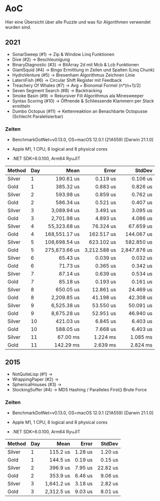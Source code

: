 # AoC

Hier eine Übersicht über alle Puzzle und was für Algorithmen verwendet wurden sind.

## 2021 

* SonarSweep (#1) -> Zip & Window Linq Funktionen
* Dive (#2) -> Beschleunigung 
* BinaryDiagnostic (#3) -> BitArray 2d mit Mcb & Lcb Funktionen
* GiantSquid (#4) -> Bingo Ermittlung in Zeilen und Spalten (Linq Chunk)
* HydroVenture (#5) -> Bresenham Algorithmus Zeichnen Linie
* LaternFish (#6) -> Circular Shift Register mit Feedback
* Treachery Of Whales (#7) -> Avg + Bionomal Formel (n*(n+1)/2)
* Seven Segment Search (#8) -> Backtracking 
* Smoke Basin (#9) -> Rekursiver Fill Algorithmus ala Minesweeper 
* Syntax Scoring (#10) -> Öffnende & Schliessende Klammern per Stack ermitteln
* Dumbo Octopus (#11) -> Kettenreaktion an Benachbarte Octopusse (Schlecht Paralelisierbar)

### Zeiten

* BenchmarkDotNet=v0.13.0, OS=macOS 12.0.1 (21A559) [Darwin 21.1.0]

* Apple M1, 1 CPU, 8 logical and 8 physical cores

* .NET SDK=6.0.100, Arm64 RyuJIT

| Method | Day |          Mean |        Error |       StdDev |
|------- |---- |--------------:|-------------:|-------------:|
| Silver |   1 |     190.61 us |     0.119 us |     0.106 us |
|   Gold |   1 |     385.32 us |     0.883 us |     0.826 us |
| Silver |   2 |     593.98 us |     0.859 us |     0.762 us |
|   Gold |   2 |     586.34 us |     0.521 us |     0.407 us |
| Silver |   3 |   3,089.94 us |     3.491 us |     3.095 us |
|   Gold |   3 |   2,701.98 us |     4.893 us |     4.086 us |
| Silver |   4 |  55,323.68 us |    76.324 us |    67.659 us |
|   Gold |   4 | 168,551.17 us |   162.517 us |   144.067 us |
| Silver |   5 | 108,698.54 us |   623.102 us |   582.850 us |
|   Gold |   5 | 275,873.66 us | 3,212.588 us | 2,847.876 us |
| Silver |   6 |      65.43 us |     0.039 us |     0.032 us |
|   Gold |   6 |      71.73 us |     0.365 us |     0.342 us |
| Silver |   7 |      87.14 us |     0.639 us |     0.534 us |
|   Gold |   7 |      85.18 us |     0.193 us |     0.161 us |
| Silver |   8 |     650.05 us |    12.861 us |    24.469 us |
|   Gold |   8 |   2,209.85 us |    41.198 us |    42.308 us |
| Silver |   9 |   6,525.38 us |    53.550 us |    50.091 us |
|   Gold |   9 |   8,675.28 us |    52.951 us |    46.940 us |
| Silver |  10 |     421.03 us |     6.845 us |     6.403 us |
|   Gold |  10 |     588.05 us |     7.668 us |     6.403 us |
| Silver |  11 |      67.00 ms |     1.224 ms |     1.085 ms |
|   Gold |  11 |     142.29 ms |     2.639 ms |     2.824 ms |

## 2015 

* NotQuiteLisp (#1) -> 
* WrappingPaper (#2) -> 
* SphericalHouses (#3) ->
* StockingSuffer (#4) -> MD5 Hashing / Paralleles First()  Brute Force 

### Zeiten

* BenchmarkDotNet=v0.13.0, OS=macOS 12.0.1 (21A559) [Darwin 21.1.0]

* Apple M1, 1 CPU, 8 logical and 8 physical cores

* .NET SDK=6.0.100, Arm64 RyuJIT


| Method | Day |       Mean |   Error |   StdDev |
|------- |---- |-----------:|--------:|---------:|
| Silver |   1 |   115.2 us | 1.28 us |  1.20 us |
|   Gold |   1 |   144.5 us | 0.19 us |  0.15 us |
| Silver |   2 |   396.9 us | 7.95 us | 22.82 us |
|   Gold |   2 |   353.9 us | 6.46 us |  9.06 us |
| Silver |   3 | 1,641.2 us | 3.18 us |  2.82 us |
|   Gold |   3 | 2,312.5 us | 9.03 us |  8.01 us |